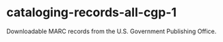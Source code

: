 # cataloging-records-all-cgp-1
Downloadable MARC records from the U.S. Government Publishing Office.
